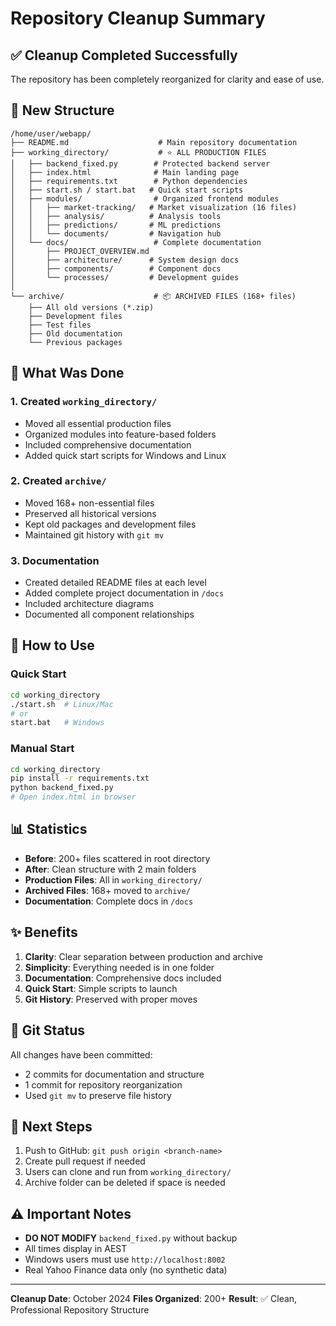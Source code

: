 # Repository Cleanup Summary

## ✅ Cleanup Completed Successfully

The repository has been completely reorganized for clarity and ease of use.

## 📁 New Structure

```
/home/user/webapp/
├── README.md                    # Main repository documentation
├── working_directory/           # ⭐ ALL PRODUCTION FILES
│   ├── backend_fixed.py        # Protected backend server
│   ├── index.html              # Main landing page
│   ├── requirements.txt        # Python dependencies
│   ├── start.sh / start.bat   # Quick start scripts
│   ├── modules/                # Organized frontend modules
│   │   ├── market-tracking/   # Market visualization (16 files)
│   │   ├── analysis/          # Analysis tools
│   │   ├── predictions/       # ML predictions
│   │   └── documents/         # Navigation hub
│   └── docs/                   # Complete documentation
│       ├── PROJECT_OVERVIEW.md
│       ├── architecture/      # System design docs
│       ├── components/        # Component docs
│       └── processes/         # Development guides
│
└── archive/                    # 📦 ARCHIVED FILES (168+ files)
    ├── All old versions (*.zip)
    ├── Development files
    ├── Test files
    ├── Old documentation
    └── Previous packages
```

## 🎯 What Was Done

### 1. Created `working_directory/`
- Moved all essential production files
- Organized modules into feature-based folders
- Included comprehensive documentation
- Added quick start scripts for Windows and Linux

### 2. Created `archive/`
- Moved 168+ non-essential files
- Preserved all historical versions
- Kept old packages and development files
- Maintained git history with `git mv`

### 3. Documentation
- Created detailed README files at each level
- Added complete project documentation in `/docs`
- Included architecture diagrams
- Documented all component relationships

## 🚀 How to Use

### Quick Start
```bash
cd working_directory
./start.sh  # Linux/Mac
# or
start.bat   # Windows
```

### Manual Start
```bash
cd working_directory
pip install -r requirements.txt
python backend_fixed.py
# Open index.html in browser
```

## 📊 Statistics

- **Before**: 200+ files scattered in root directory
- **After**: Clean structure with 2 main folders
- **Production Files**: All in `working_directory/`
- **Archived Files**: 168+ moved to `archive/`
- **Documentation**: Complete docs in `/docs`

## ✨ Benefits

1. **Clarity**: Clear separation between production and archive
2. **Simplicity**: Everything needed is in one folder
3. **Documentation**: Comprehensive docs included
4. **Quick Start**: Simple scripts to launch
5. **Git History**: Preserved with proper moves

## 🔄 Git Status

All changes have been committed:
- 2 commits for documentation and structure
- 1 commit for repository reorganization
- Used `git mv` to preserve file history

## 📝 Next Steps

1. Push to GitHub: `git push origin <branch-name>`
2. Create pull request if needed
3. Users can clone and run from `working_directory/`
4. Archive folder can be deleted if space is needed

## ⚠️ Important Notes

- **DO NOT MODIFY** `backend_fixed.py` without backup
- All times display in AEST
- Windows users must use `http://localhost:8002`
- Real Yahoo Finance data only (no synthetic data)

---

**Cleanup Date**: October 2024
**Files Organized**: 200+
**Result**: ✅ Clean, Professional Repository Structure